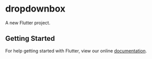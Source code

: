# dropdownbox

A new Flutter project.

## Getting Started

For help getting started with Flutter, view our online
[documentation](https://flutter.io/).
